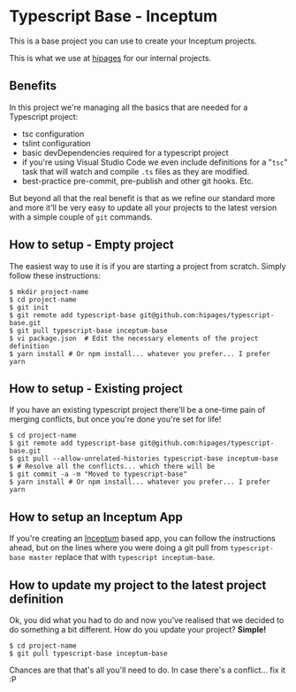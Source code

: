 Typescript Base - Inceptum
====

This is a base project you can use to create your Inceptum projects.

This is what we use at [hipages](https://www.hipages.com.au) for our internal projects.

Benefits
-------

In this project we're managing all the basics that are needed for a Typescript project:
- tsc configuration
- tslint configuration
- basic devDependencies required for a typescript project
- if you're using Visual Studio Code we even include definitions for a "`tsc`" task that will watch and compile `.ts` files as they are modified.
- best-practice pre-commit, pre-publish and other git hooks. Etc.

But beyond all that the real benefit is that as we refine our standard more and more it'll be very easy to update all your projects to the latest version with a simple couple of `git` commands.

How to setup - Empty project
-------

The easiest way to use it is if you are starting a project from scratch. Simply follow these instructions:

```
$ mkdir project-name
$ cd project-name
$ git init
$ git remote add typescript-base git@github.com:hipages/typescript-base.git
$ git pull typescript-base inceptum-base
$ vi package.json  # Edit the necessary elements of the project definition
$ yarn install # Or npm install... whatever you prefer... I prefer yarn
```

How to setup - Existing project
-------

If you have an existing typescript project there'll be a one-time pain of merging conflicts, but once you're done you're set for life!

```
$ cd project-name
$ git remote add typescript-base git@github.com:hipages/typescript-base.git
$ git pull --allow-unrelated-histories typescript-base inceptum-base
$ # Resolve all the conflicts... which there will be
$ git commit -a -m "Moved to typescript-base"
$ yarn install # Or npm install... whatever you prefer... I prefer yarn
```

How to setup an Inceptum App
----
If you're creating an [Inceptum](https://inceptum.io/) based app, you can follow the instructions ahead, but on the lines where you were doing a git pull from `typescript-base master` replace that with `typescript inceptum-base`.


How to update my project to the latest project definition
---
Ok, you did what you had to do and now you've realised that we decided to do something a bit different. How do you update your project?  **Simple!**

```
$ cd project-name
$ git pull typescript-base inceptum-base
```

Chances are that that's all you'll need to do. In case there's a conflict... fix it :P
